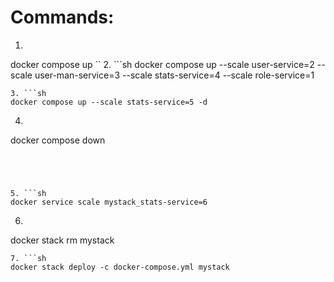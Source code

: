 # Commands:

1. ```sh
docker compose up
``
2.  ```sh
docker compose up --scale user-service=2 --scale user-man-service=3 --scale stats-service=4 --scale role-service=1
```
3. ```sh 
docker compose up --scale stats-service=5 -d
```
4. ```sh
docker compose down
```




5. ```sh 
docker service scale mystack_stats-service=6
```

6. ```sh
docker stack rm mystack
```
7. ```sh
docker stack deploy -c docker-compose.yml mystack
```